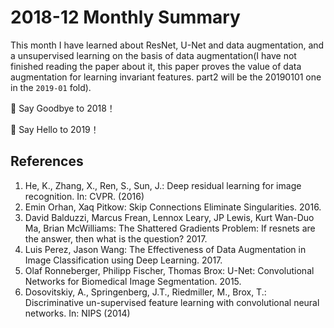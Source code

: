 # 2018-12 Monthly Summary

This month I have learned about ResNet, U-Net and data augmentation, and a unsupervised learning on the basis of data augmentation(I have not finished reading the paper about it, this paper proves the value of data augmentation for learning invariant features. part2 will be the 20190101 one in the `2019-01` fold).

🎉 Say Goodbye to 2018！

🎉 Say Hello to 2019！

## References
1. He, K., Zhang, X., Ren, S., Sun, J.: Deep residual learning for image recognition. In: CVPR. (2016)
2. Emin Orhan, Xaq Pitkow: Skip Connections Eliminate Singularities. 2016.
3. David Balduzzi, Marcus Frean, Lennox Leary, JP Lewis, Kurt Wan-Duo Ma, Brian McWilliams: The Shattered Gradients Problem: If resnets are the answer, then what is the question? 2017.
4. Luis Perez, Jason Wang: The Effectiveness of Data Augmentation in Image Classification using Deep Learning. 2017.
5. Olaf Ronneberger, Philipp Fischer, Thomas Brox: U-Net: Convolutional Networks for Biomedical Image Segmentation. 2015.
6. Dosovitskiy, A., Springenberg, J.T., Riedmiller, M., Brox, T.: Discriminative un-supervised feature learning with convolutional neural networks. In: NIPS (2014) 
